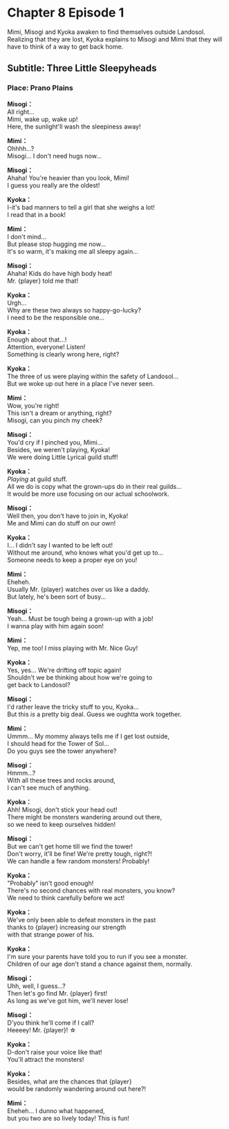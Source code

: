 # Chapter 8 Episode 1
Mimi, Misogi and Kyoka awaken to find themselves outside Landosol. Realizing that they are lost, Kyoka explains to Misogi and Mimi that they will have to think of a way to get back home.
  
## Subtitle: Three Little Sleepyheads
  
### Place: Prano Plains
  
**Misogi：**  
All right...  
Mimi, wake up, wake up!  
Here, the sunlight'll wash the sleepiness away!  
  
**Mimi：**  
Ohhhh...?  
Misogi... I don't need hugs now...  
  
**Misogi：**  
Ahaha! You're heavier than you look, Mimi!  
I guess you really are the oldest!  
  
**Kyoka：**  
I-it's bad manners to tell a girl that she weighs a lot!  
I read that in a book!  
  
**Mimi：**  
I don't mind...  
But please stop hugging me now...  
It's so warm, it's making me all sleepy again...  
  
**Misogi：**  
Ahaha! Kids do have high body heat!  
Mr. {player} told me that!  
  
**Kyoka：**  
Urgh...  
Why are these two always so happy-go-lucky?  
I need to be the responsible one...  
  
**Kyoka：**  
Enough about that...!  
Attention, everyone! Listen!  
Something is clearly wrong here, right?  
  
**Kyoka：**  
The three of us were playing within the safety of Landosol...  
But we woke up out here in a place I've never seen.  
  
**Mimi：**  
Wow, you're right!  
This isn't a dream or anything, right?  
Misogi, can you pinch my cheek?  
  
**Misogi：**  
You'd cry if I pinched you, Mimi...  
Besides, we weren't playing, Kyoka!  
We were doing Little Lyrical guild stuff!  
  
**Kyoka：**  
*Playing* at guild stuff.  
All we do is copy what the grown-ups do in their real guilds...  
It would be more use focusing on our actual schoolwork.  
  
**Misogi：**  
Well then, you don't have to join in, Kyoka!  
Me and Mimi can do stuff on our own!  
  
**Kyoka：**  
I... I didn't say I wanted to be left out!  
Without me around, who knows what you'd get up to...  
Someone needs to keep a proper eye on you!  
  
**Mimi：**  
Eheheh.  
Usually Mr. {player} watches over us like a daddy.  
But lately, he's been sort of busy...  
  
**Misogi：**  
Yeah... Must be tough being a grown-up with a job!  
I wanna play with him again soon!  
  
**Mimi：**  
Yep, me too! I miss playing with Mr. Nice Guy!  
  
**Kyoka：**  
Yes, yes... We're drifting off topic again!  
Shouldn't we be thinking about how we're going to  
get back to Landosol?  
  
**Misogi：**  
I'd rather leave the tricky stuff to you, Kyoka...  
But this *is* a pretty big deal. Guess we oughtta work together.  
  
**Mimi：**  
Ummm... My mommy always tells me if I get lost outside,  
I should head for the Tower of Sol...  
Do you guys see the tower anywhere?  
  
**Misogi：**  
Hmmm...?  
With all these trees and rocks around,  
I can't see much of anything.  
  
**Kyoka：**  
Ahh! Misogi, don't stick your head out!  
There might be monsters wandering around out there,  
so we need to keep ourselves hidden!  
  
**Misogi：**  
But we can't get home till we find the tower!  
Don't worry, it'll be fine! We're pretty tough, right?!  
We can handle a few random monsters! Probably!  
  
**Kyoka：**  
\"Probably\" isn't good enough!  
There's no second chances with real monsters, you know?  
We need to think carefully before we act!  
  
**Kyoka：**  
We've only been able to defeat monsters in the past  
thanks to {player} increasing our strength  
with that strange power of his.  
  
**Kyoka：**  
I'm sure your parents have told you to run if you see a monster.  
Children of our age don't stand a chance against them, normally.  
  
**Misogi：**  
Uhh, well, I guess...?  
Then let's go find Mr. {player} first!  
As long as we've got him, we'll never lose!  
  
**Misogi：**  
D'you think he'll come if I call?  
Heeeey! Mr. {player}! ☆  
  
**Kyoka：**  
D-don't raise your voice like that!  
You'll attract the monsters!  
  
**Kyoka：**  
Besides, what are the chances that {player}  
would be randomly wandering around out here?!  
  
**Mimi：**  
Eheheh... I dunno what happened,  
but you two are so lively today! This is fun!  
